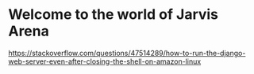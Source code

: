 # Welcome to the world of Jarvis Arena
https://stackoverflow.com/questions/47514289/how-to-run-the-django-web-server-even-after-closing-the-shell-on-amazon-linux
